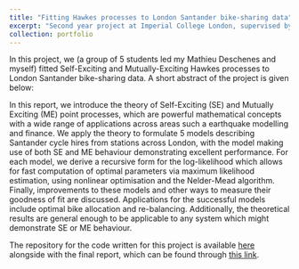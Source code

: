 ```yaml
---
title: "Fitting Hawkes processes to London Santander bike-sharing data"
excerpt: "Second year project at Imperial College London, supervised by [Dr Francesco Sanna Passino](https://fraspass.github.io/)."
collection: portfolio
---
```


In this project, we (a group of 5 students led my Mathieu Deschenes and myself) fitted Self-Exciting and Mutually-Exciting Hawkes processes to London Santander bike-sharing data. A short abstract of the project is given below:

In this report, we introduce the theory of Self-Exciting (SE) and Mutually Exciting (ME) point processes, which are powerful mathematical concepts with a wide range of applications across areas such a earthquake modelling and finance. We apply the theory to formulate 5 models describing Santander cycle hires from stations across London, with the model making use of both SE and ME behaviour demonstrating excellent performance. For each model, we derive a recursive form for the log-likelihood which allows for fast computation of optimal parameters via maximum likelihood estimation, using nonlinear optimisation and the Nelder-Mead algorithm. Finally, improvements to these models and other ways to measure their goodness of fit are discussed. Applications for the successful models include optimal bike allocation and re-balancing. Additionally, the theoretical results are general enough to be applicable to any system which might demonstrate SE or ME behaviour. 

The repository for the code written for this project is available [here](https://github.com/carlosaccp/Santander-SE-ME) alongside with the final report, which can be found through [this link](https://github.com/carlosaccp/Santander-SE-ME/blob/main/report.pdf).

